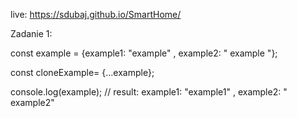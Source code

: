 live: https://sdubaj.github.io/SmartHome/


Zadanie 1:

const example = {example1: "example" , example2: " example "};

const cloneExample= {...example};

console.log(example);   // result:  example1: "example1" , example2: " example2" 

